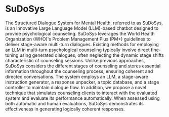 # SuDoSys

The Structured Dialogue System for Mental Health, referred to as SuDoSys, is an innovative Large Language Model (LLM)-based chatbot designed to provide psychological counseling. SuDoSys leverages the World Health Organization (WHO)'s Problem Management Plus (PM+) guidelines to deliver stage-aware multi-turn dialogues. Existing methods for employing an LLM in multi-turn psychological counseling typically involve direct fine-tuning using generated dialogues, often neglecting the dynamic stage shifts characteristic of counseling sessions. Unlike previous approaches, SuDoSys considers the different stages of counseling and stores essential information throughout the counseling process, ensuring coherent and directed conversations. The system employs an LLM, a stage-aware instruction generator, a response unpacker, a topic database, and a stage controller to maintain dialogue flow. In addition, we propose a novel technique that simulates counseling clients to interact with the evaluated system and evaluate its performance automatically. When assessed using both automatic and human evaluations, SuDoSys demonstrates its effectiveness in generating logically coherent responses.
